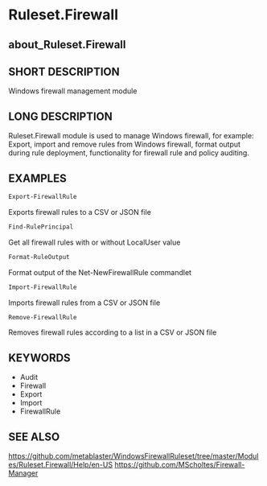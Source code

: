 
# Ruleset.Firewall

## about_Ruleset.Firewall

## SHORT DESCRIPTION

Windows firewall management module

## LONG DESCRIPTION

Ruleset.Firewall module is used to manage Windows firewall, for example:
Export, import and remove rules from Windows firewall, format output during rule deployment,
functionality for firewall rule and policy auditing.

## EXAMPLES

```powershell
Export-FirewallRule
```

Exports firewall rules to a CSV or JSON file

```powershell
Find-RulePrincipal
```

Get all firewall rules with or without LocalUser value

```powershell
Format-RuleOutput
```

Format output of the Net-NewFirewallRule commandlet

```powershell
Import-FirewallRule
```

Imports firewall rules from a CSV or JSON file

```powershell
Remove-FirewallRule
```

Removes firewall rules according to a list in a CSV or JSON file

## KEYWORDS

- Audit
- Firewall
- Export
- Import
- FirewallRule

## SEE ALSO

https://github.com/metablaster/WindowsFirewallRuleset/tree/master/Modules/Ruleset.Firewall/Help/en-US
https://github.com/MScholtes/Firewall-Manager
